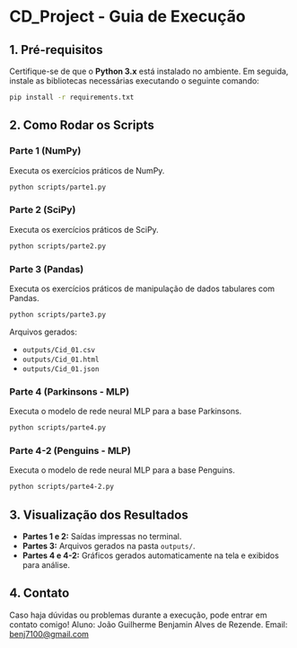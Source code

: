 
# CD_Project - Guia de Execução

## 1. Pré-requisitos
Certifique-se de que o **Python 3.x** está instalado no ambiente. Em seguida, instale as bibliotecas necessárias executando o seguinte comando:

```bash
pip install -r requirements.txt
```

## 2. Como Rodar os Scripts

### Parte 1 (NumPy)
Executa os exercícios práticos de NumPy.
```bash
python scripts/parte1.py
```

### Parte 2 (SciPy)
Executa os exercícios práticos de SciPy.
```bash
python scripts/parte2.py
```

### Parte 3 (Pandas)
Executa os exercícios práticos de manipulação de dados tabulares com Pandas.
```bash
python scripts/parte3.py
```
Arquivos gerados:
- `outputs/Cid_01.csv`
- `outputs/Cid_01.html`
- `outputs/Cid_01.json`

### Parte 4 (Parkinsons - MLP)
Executa o modelo de rede neural MLP para a base Parkinsons.
```bash
python scripts/parte4.py
```

### Parte 4-2 (Penguins - MLP)
Executa o modelo de rede neural MLP para a base Penguins.
```bash
python scripts/parte4-2.py
```

## 3. Visualização dos Resultados
- **Partes 1 e 2:** Saídas impressas no terminal.
- **Partes 3:** Arquivos gerados na pasta `outputs/`.
- **Partes 4 e 4-2:** Gráficos gerados automaticamente na tela e exibidos para análise.

## 4. Contato
Caso haja dúvidas ou problemas durante a execução, pode entrar em contato comigo!
Aluno: João Guilherme Benjamin Alves de Rezende.
Email: benj7100@gmail.com

